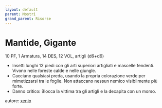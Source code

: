 ```yaml
---
layout: default
parent: Mostri
grand_parent: Risorse
---
```


# Mantide, Gigante
10 PF, 1 Armatura, 14 DES, 12 VOL, artigli (d6+d6)
- Insetti lunghi 12 piedi con gli arti superiori artigliati e mascelle fendenti. Vivono nelle foreste calde e nelle giungle.
- Cacciano qualsiasi preda, usando la propria colorazione verde per mimetizzarsi tra le foglie. Non attaccano nessun nemico visibilmente più forte.
- Danno critico: Blocca la vittima tra gli artigli e la decapita con un morso.

autore: [xenio](https://xenioinabottle.blogspot.com)
